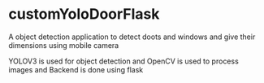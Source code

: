# customYoloDoorFlask

A object detection application to detect doots and windows and give their dimensions using mobile camera

YOLOV3 is used for object detection and OpenCV is used to process images and Backend is done using flask
